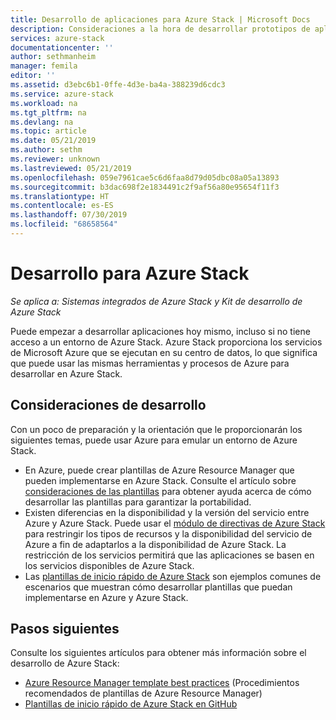 ```yaml
---
title: Desarrollo de aplicaciones para Azure Stack | Microsoft Docs
description: Consideraciones a la hora de desarrollar prototipos de aplicaciones en Azure Stack mediante los servicios de Azure.
services: azure-stack
documentationcenter: ''
author: sethmanheim
manager: femila
editor: ''
ms.assetid: d3ebc6b1-0ffe-4d3e-ba4a-388239d6cdc3
ms.service: azure-stack
ms.workload: na
ms.tgt_pltfrm: na
ms.devlang: na
ms.topic: article
ms.date: 05/21/2019
ms.author: sethm
ms.reviewer: unknown
ms.lastreviewed: 05/21/2019
ms.openlocfilehash: 059e7961cae5c6d6faa8d79d05dbc08a05a13893
ms.sourcegitcommit: b3dac698f2e1834491c2f9af56a80e95654f11f3
ms.translationtype: HT
ms.contentlocale: es-ES
ms.lasthandoff: 07/30/2019
ms.locfileid: "68658564"
---
```

# <a name="develop-for-azure-stack"></a>Desarrollo para Azure Stack

*Se aplica a: Sistemas integrados de Azure Stack y Kit de desarrollo de Azure Stack*

Puede empezar a desarrollar aplicaciones hoy mismo, incluso si no tiene acceso a un entorno de Azure Stack. Azure Stack proporciona los servicios de Microsoft Azure que se ejecutan en su centro de datos, lo que significa que puede usar las mismas herramientas y procesos de Azure para desarrollar en Azure Stack.

## <a name="development-considerations"></a>Consideraciones de desarrollo

Con un poco de preparación y la orientación que le proporcionarán los siguientes temas, puede usar Azure para emular un entorno de Azure Stack.

* En Azure, puede crear plantillas de Azure Resource Manager que pueden implementarse en Azure Stack. Consulte el artículo sobre [consideraciones de las plantillas](azure-stack-develop-templates.md) para obtener ayuda acerca de cómo desarrollar las plantillas para garantizar la portabilidad.
* Existen diferencias en la disponibilidad y la versión del servicio entre Azure y Azure Stack. Puede usar el [módulo de directivas de Azure Stack](azure-stack-policy-module.md) para restringir los tipos de recursos y la disponibilidad del servicio de Azure a fin de adaptarlos a la disponibilidad de Azure Stack. La restricción de los servicios permitirá que las aplicaciones se basen en los servicios disponibles de Azure Stack.
* Las [plantillas de inicio rápido de Azure Stack](https://github.com/Azure/AzureStack-QuickStart-Templates) son ejemplos comunes de escenarios que muestran cómo desarrollar plantillas que puedan implementarse en Azure y Azure Stack.

## <a name="next-steps"></a>Pasos siguientes

Consulte los siguientes artículos para obtener más información sobre el desarrollo de Azure Stack:

* [Azure Resource Manager template best practices](azure-stack-develop-templates.md) (Procedimientos recomendados de plantillas de Azure Resource Manager)
* [Plantillas de inicio rápido de Azure Stack en GitHub](https://github.com/Azure/AzureStack-QuickStart-Templates)